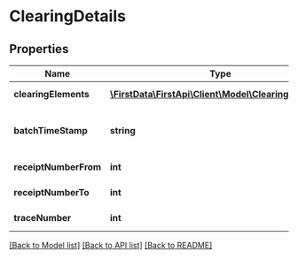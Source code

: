 # ClearingDetails

## Properties
Name | Type | Description | Notes
------------ | ------------- | ------------- | -------------
**clearingElements** | [**\FirstData\FirstApi\Client\Model\ClearingElement[]**](ClearingElement.md) | The array contains information about the clearing elements. | [optional] 
**batchTimeStamp** | **string** | Timestamp when the clearing has been processed. The used format is \&quot;YYYYMMDDhhmmss\&quot;. | [optional] 
**receiptNumberFrom** | **int** | Start receipt number for the clearing process. | [optional] 
**receiptNumberTo** | **int** | End receipt number for the clearing process. | [optional] 
**traceNumber** | **int** | Trace number for the clearing process. | [optional] 

[[Back to Model list]](../README.md#documentation-for-models) [[Back to API list]](../README.md#documentation-for-api-endpoints) [[Back to README]](../README.md)


